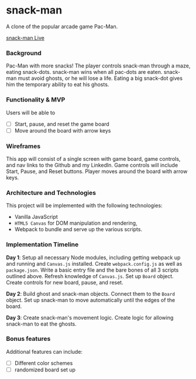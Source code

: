 # snack-man
A clone of the popular arcade game Pac-Man.

[snack-man Live](http://www.yywenc.com/snack-man)

### Background
Pac-Man with more snacks! The player controls snack-man through a maze, eating snack-dots. snack-man wins when all pac-dots are eaten. snack-man must avoid ghosts, or he will lose a life. Eating a big snack-dot gives him the temporary ability to eat his ghosts.

### Functionality & MVP
Users will be able to
- [ ] Start, pause, and reset the game board
- [ ] Move around the board with arrow keys

### Wireframes

This app will consist of a single screen with game board, game controls, and nav links to the Github and my LinkedIn.  Game controls will include Start, Pause, and Reset buttons. Player moves around the board with arrow keys.

### Architecture and Technologies

This project will be implemented with the following technologies:

- Vanilla JavaScript
- `HTML5 Canvas` for DOM manipulation and rendering,
- Webpack to bundle and serve up the various scripts.

### Implementation Timeline

**Day 1**: Setup all necessary Node modules, including getting webpack up and running and `Canvas.js` installed.  Create `webpack.config.js` as well as `package.json`.  Write a basic entry file and the bare bones of all 3 scripts outlined above.  Refresh knowledge of `Canvas.js`. Set up `Board` object. Create controls for new board, pause, and reset.

**Day 2**: Build ghost and snack-man objects. Connect them to the `Board` object. Set up snack-man to move automatically until the edges of the board.

**Day 3**: Create snack-man's movement logic. Create logic for allowing snack-man to eat the ghosts.

### Bonus features

Additional features can include:

- [ ] Different color schemes
- [ ] randomized board set up
